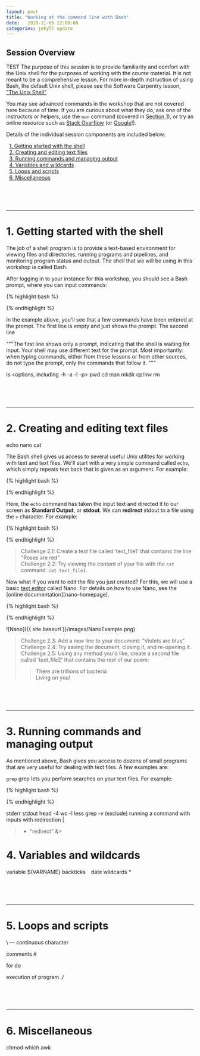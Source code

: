 ```yaml
---
layout: post
title: "Working at the command line with Bash" 
date:   2018-11-06 12:00:00
categories: jekyll update
---
```


## Session Overview

TEST The purpose of this session is to provide familiarity and comfort with the Unix shell for the purposes of working with the course material. It is not meant to be a comprehensive lesson. For more in-depth instruction of using Bash, the default Unix shell, please see the Software Carpentry lesson, ["The Unix Shell"][sc-url] <br>

You may see advanced commands in the workshop that are not covered here because of time. If you are curious about what they do, ask one of the instructors or helpers, use the `man` command (covered in [Section 1](#header1)), or try an online resource such as [Stack Overflow][so-url] (or [Google][google-url]!).<br>

Details of the individual session components are included below:

&nbsp;&nbsp;[1. Getting started with the shell](#header1) <br>
&nbsp;&nbsp;[2. Creating and editing text files](#header2) <br>
&nbsp;&nbsp;[3. Running commands and managing output](#header3) <br>
&nbsp;&nbsp;[4. Variables and wildcards](#header4) <br>
&nbsp;&nbsp;[5. Loops and scripts](#header5) <br>
&nbsp;&nbsp;[6. Miscellaneous](#header6) <br>


<br>
<br>
<br>


----------------------------------
# 1. Getting started with the shell<a name="header1"></a>

The job of a shell program is to provide a text-based environment for viewing files and directories, running programs and pipelines, and monitoring program status and output. The shell that we will be using in this workshop is called Bash. <br>

After logging in to your instance for this workshop, you should see a Bash prompt, where you can input commands:

{% highlight bash %}

{% endhighlight %}

In the example above, you'll see that a few commands have been entered at the prompt. The first line is empty and just shows the prompt. The second line 

"""The first line shows only a prompt, indicating that the shell is waiting for input. Your shell may use different text for the prompt. Most importantly: when typing commands, either from these lessons or from other sources, do not type the prompt, only the commands that follow it.
"""


ls
<options, including -h -a -l -p>
pwd
cd
man
mkdir
cp/mv
rm

<br>
<br>
<br>

----------------------------------
# 2. Creating and editing text files<a name="header2"></a>

echo
nano
cat

The Bash shell gives us access to several useful Unix utilites for working with text and text files. We'll start with a very simple command called `echo`, which simply repeats text back that is given as an argument. For example:

 
{% highlight bash %}

{% endhighlight %}

Here, the `echo` command has taken the input text and directed it to our screen as **Standard Output**, or **stdout**. We can **redirect** stdout to a file using the `>` character. For example:

 
{% highlight bash %}

{% endhighlight %}

> Challenge 2.1: Create a text file called 'text_file1' that contains the line "Roses are red"<br>
> Challenge 2.2: Try viewing the content of your file with the `cat` command: `cat text_file1`.

Now what if you want to edit the file you just created? For this, we will use a basic [text editor][texteditor-wikipedia] called Nano. For details on how to use Nano, see the [online documentation][nano-homepage]. 

{% highlight bash %}

{% endhighlight %}

![Nano]({{ site.baseurl }}/images/NanoExample.png)
 
> Challenge 2.3: Add a new line to your document: "Violets are blue"<br> 
> Challenge 2.4: Try saving the document, closing it, and re-opening it.<br>
> Challenge 2.5: Using any method you'd like, create a second file called 'text_file2' that contains the rest of our poem:<br>
>> There are trillions of bacteria<br>
>> Living on you!<br>

<br>
<br>
<br>

----------------------------------
# 3. Running commands and managing output<a name="header3"></a> 

As mentioned above, Bash gives you access to dozens of small programs that are very useful for dealing with text files. A few examples are:

`grep`
grep lets you perform searches on your text files. For example:

{% highlight bash %}

{% endhighlight %}

stderr
stdout
head -4
wc -l
less
grep -v (exclude)
running a command with inputs with redirection
|
> - “redirect"
&>

# 4. Variables and wildcards<a name="header4"></a>

variable
${VARNAME}
backticks ` `
date
wildcards *


<br>
<br>
<br>

----------------------------------
# 5. Loops and scripts<a name="header5"></a>

 
\ — continuous character
 
comments #
 
for
do
 
 
execution of program
./

 
<br>
<br>
<br>

----------------------------------
# 6. Miscellaneous<a name="header6"></a>


 
chmod 
which
awk

 
<br>
<br>
<br>


[texteditor-wikipedia]: https://en.wikipedia.org/wiki/Text_editor
[sc-url]: http://swcarpentry.github.io/shell-novice/
[so-url]: https://stackoverflow.com
[google-url]: https://www.google.com


